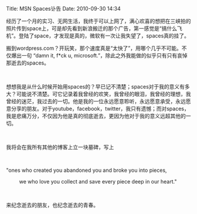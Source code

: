 Title: MSN Spaces讣告
Date: 2010-09-30 14:34

<p> 经历了一个月的实习、无网生活，我终于可以上网了，满心欢喜的想把在三峡拍的照片传到space上，可是却先看到新浪搬迁的那个广告，第一感觉是“搞什么飞机”。登陆了space，才发现是真的，微软有一次让我失望了，spaces真的挂了。 </p> 
<p>搬到wordpress.com？开玩笑，那个速度真是“太快了”，用哪个几乎不可能。不仅爆出一句 “damn it, f*ck u, microsoft.”，除此之外我能做的似乎只有只有哀悼那逝去的spaces。</p> 
<p><br /></p> 
<p> 想想我是从什么时候开始用spaces的？早已记不清楚；spaces对于我的意义有多大？可能说不清楚。可它记录着我曾经的欢笑，我曾经的眼泪，我曾经的理想，我曾经的迷茫，我过去的一切。他是我的一位永远愿意聆听，永远愿意承受，永远愿意分享的朋友。对于youtube，facebook，twitter，我只有遗憾；而对spaces，我是悲痛万分，不仅因为他是真的彻底逝去，更因为他对于我的意义远超其他的一切。</p> 
<p><br /></p> 
<p>我将会在我所有其他的博客上立一块墓碑，写上</p> 
<p><br /></p> 
<p>&quot;ones who created you abandoned you and broke you into pieces,&nbsp;</p> 
<p>&nbsp;&nbsp; &nbsp; &nbsp; &nbsp; we who love you collect and save every piece deep in our heart.&quot;</p> 
<p><br /></p> 
<p>来纪念逝去的朋友，也纪念逝去的青春。</p>
